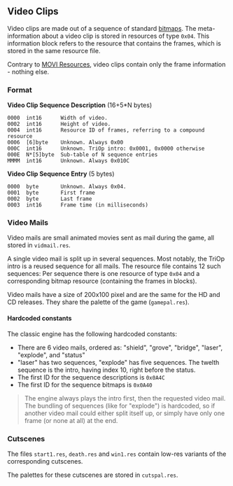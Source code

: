 ## Video Clips

Video clips are made out of a sequence of standard [bitmaps](Bitmaps.md). The meta-information about a video clip
is stored in resources of type ```0x04```. This information block refers to the resource that contains the frames, which
is stored in the same resource file.

Contrary to [MOVI Resources](moviResources.md), video clips contain only the frame information - nothing else.

### Format

**Video Clip Sequence Description** (16+5*N bytes)

    0000  int16      Width of video.
    0002  int16      Height of video.
    0004  int16      Resource ID of frames, referring to a compound resource
    0006  [6]byte    Unknown. Always 0x00
    000C  int16      Unknown. TriOp intro: 0x0001, 0x0000 otherwise
    000E  N*[5]byte  Sub-table of N sequence entries
    MMMM  int16      Unknown. Always 0x010C

**Video Clip Sequence Entry** (5 bytes)

    0000  byte       Unknown. Always 0x04.
    0001  byte       First frame
    0002  byte       Last frame
    0003  int16      Frame time (in milliseconds)


### Video Mails

Video mails are small animated movies sent as mail during the game, all stored in ```vidmail.res```.

A single video mail is split up in several sequences. Most notably, the TriOp intro is a reused sequence for all mails.
The resource file contains 12 such sequences: Per sequence there is one resource of type ```0x04```
and a corresponding bitmap resource (containing the frames in blocks).

Video mails have a size of 200x100 pixel and are the same for the HD and CD releases. They share the palette of the
game (```gamepal.res```).

#### Hardcoded constants

The classic engine has the following hardcoded constants:

* There are 6 video mails, ordered as: "shield", "grove", "bridge", "laser", "explode", and "status"
* "laser" has two sequences, "explode" has five sequences. The twelth sequence is the intro, having index 10, right before the status.
* The first ID for the sequence descriptions is `0x0A4C`
* The first ID for the sequence bitmaps is `0x0A40`

> The engine always plays the intro first, then the requested video mail. The bundling of sequences (like for "explode") is hardcoded,
> so if another video mail could either split itself up, or simply have only one frame (or none at all) at the end.

### Cutscenes

The files ```start1.res```, ```death.res``` and ```win1.res``` contain low-res variants of the corresponding
cutscenes.

The palettes for these cutscenes are stored in ```cutspal.res```.
